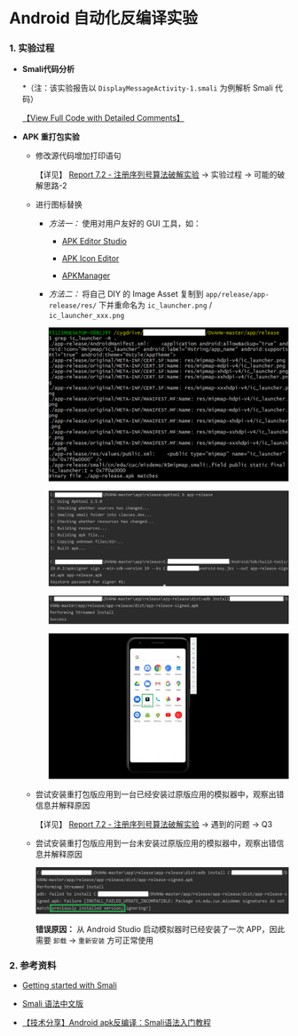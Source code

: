 # Android 自动化反编译实验

### 1. 实验过程

- **Smali代码分析**

    *（注：该实验报告以 `DisplayMessageActivity-1.smali` 为例解析 Smali 代码）

    [【View Full Code with Detailed Comments】](../smali/DisplayMessageActivity-1.smali)

- **APK 重打包实验**

    - 修改源代码增加打印语句

        【详见】 [Report 7.2 - 注册序列号算法破解实验](report/report0x02.md) -> 实验过程 -> 可能的破解思路-2

    - 进行图标替换

        - *方法一：* 使用对用户友好的 GUI 工具，如：

            - [APK Editor Studio](https://qwertycube.com/apk-editor-studio/)

            - [APK Icon Editor](https://qwertycube.com/apk-icon-editor/)

            - [APKManager](http://forum.xda-developers.com/showthread.php?t=695701)

        - *方法二：* 将自己 DIY 的 Image Asset 复制到 `app/release/app-release/res/` 下并重命名为 `ic_launcher.png` / `ic_launcher_xxx.png`

            ![img](../img/search-icon.PNG)

            ![img](../img/repack-and-resign.PNG)

            ![img](../img/reinstall.PNG)

            ![img](../img/change-icon.PNG)

    - 尝试安装重打包版应用到一台已经安装过原版应用的模拟器中，观察出错信息并解释原因

        【详见】 [Report 7.2 - 注册序列号算法破解实验](report/report0x02.md) -> 遇到的问题 -> Q3

    - 尝试安装重打包版应用到一台未安装过原版应用的模拟器中，观察出错信息并解释原因

        ![img](../img/new-install.PNG)

        **错误原因：** 从 Android Studio 启动模拟器时已经安装了一次 APP，因此需要 `卸载` -> `重新安装` 方可正常使用

### 2. 参考资料

- [Getting started with Smali](https://www.programmersought.com/article/47366047486/)

- [Smali 语法中文版](https://www.cnblogs.com/liweis/p/4653496.html)

- [【技术分享】Android apk反编译：Smali语法入门教程](https://www.anquanke.com/post/id/85035)